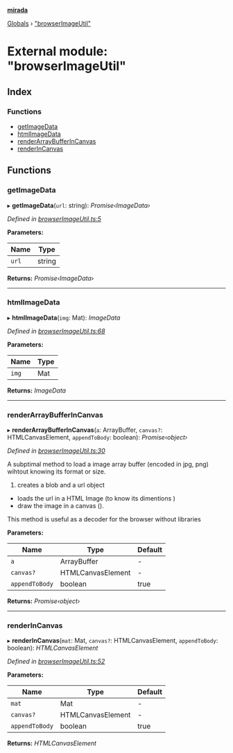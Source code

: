**[mirada](../README.md)**

[Globals](../README.md) › ["browserImageUtil"](_browserimageutil_.md)

# External module: "browserImageUtil"

## Index

### Functions

* [getImageData](_browserimageutil_.md#getimagedata)
* [htmlImageData](_browserimageutil_.md#htmlimagedata)
* [renderArrayBufferInCanvas](_browserimageutil_.md#renderarraybufferincanvas)
* [renderInCanvas](_browserimageutil_.md#renderincanvas)

## Functions

###  getImageData

▸ **getImageData**(`url`: string): *Promise‹ImageData›*

*Defined in [browserImageUtil.ts:5](https://github.com/cancerberoSgx/mirada/blob/19d9b36/mirada/src/browserImageUtil.ts#L5)*

**Parameters:**

Name | Type |
------ | ------ |
`url` | string |

**Returns:** *Promise‹ImageData›*

___

###  htmlImageData

▸ **htmlImageData**(`img`: Mat): *ImageData*

*Defined in [browserImageUtil.ts:68](https://github.com/cancerberoSgx/mirada/blob/19d9b36/mirada/src/browserImageUtil.ts#L68)*

**Parameters:**

Name | Type |
------ | ------ |
`img` | Mat |

**Returns:** *ImageData*

___

###  renderArrayBufferInCanvas

▸ **renderArrayBufferInCanvas**(`a`: ArrayBuffer, `canvas?`: HTMLCanvasElement, `appendToBody`: boolean): *Promise‹object›*

*Defined in [browserImageUtil.ts:30](https://github.com/cancerberoSgx/mirada/blob/19d9b36/mirada/src/browserImageUtil.ts#L30)*

A subptimal method to load a image array buffer (encoded in jpg, png) wihtout knowing its format or size.
1) creates a blob and a url object
* loads the url in a HTML Image (to know its dimentions )
* draw the image in a canvas ().

This method is useful as a decoder for the browser without libraries

**Parameters:**

Name | Type | Default |
------ | ------ | ------ |
`a` | ArrayBuffer | - |
`canvas?` | HTMLCanvasElement | - |
`appendToBody` | boolean | true |

**Returns:** *Promise‹object›*

___

###  renderInCanvas

▸ **renderInCanvas**(`mat`: Mat, `canvas?`: HTMLCanvasElement, `appendToBody`: boolean): *HTMLCanvasElement*

*Defined in [browserImageUtil.ts:52](https://github.com/cancerberoSgx/mirada/blob/19d9b36/mirada/src/browserImageUtil.ts#L52)*

**Parameters:**

Name | Type | Default |
------ | ------ | ------ |
`mat` | Mat | - |
`canvas?` | HTMLCanvasElement | - |
`appendToBody` | boolean | true |

**Returns:** *HTMLCanvasElement*